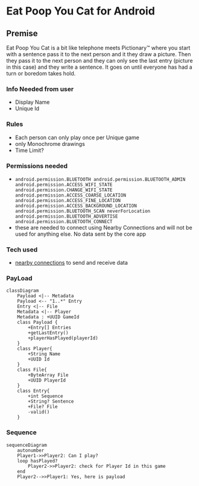 # Eat Poop You Cat for Android

## Premise
Eat Poop You Cat is a bit like telephone meets Pictionary:tm: where you start with a sentence pass it to the next person and it they draw a picture. Then they pass it to the next person and they can only see the last entry (picture in this case) and they write a sentence. It goes on until everyone has had a turn or boredom takes hold.

### Info Needed from user
* Display Name
* Unique Id


### Rules
* Each person can only play once per Unique game
* only Monochrome drawings
* Time Limit?

### Permissions needed
* `android.permission.BLUETOOTH
android.permission.BLUETOOTH_ADMIN
android.permission.ACCESS_WIFI_STATE
android.permission.CHANGE_WIFI_STATE
android.permission.ACCESS_COARSE_LOCATION
android.permission.ACCESS_FINE_LOCATION
android.permission.ACCESS_BACKGROUND_LOCATION
android.permission.BLUETOOTH_SCAN neverForLocation
android.permission.BLUETOOTH_ADVERTISE
android.permission.BLUETOOTH_CONNECT`
* these are needed to connect using Nearby Connections and will not be used for anything else. No data sent by the core app 

### Tech used
* [nearby connections](https://developers.google.com/nearby/connections/overview) to send and receive data

### PayLoad
```mermaid
classDiagram
    Payload <|-- Metadata
    Payload <-- "1..*" Entry
    Entry <|-- File
    Metadata <|-- Player
    Metadata : +UUID GameId
    class Payload {
        +Entry[] Entries
        +getLastEntry()
        +playerHasPlayed(playerId)
    }
    class Player{
        +String Name
        +UUID Id
    }
    class File{  
        +ByteArray File
        +UUID PlayerId
    }
    class Entry{
        +int Sequence
        +String? Sentence
        +File? File
        -valid()
    }
```
### Sequence
```mermaid
sequenceDiagram
    autonumber
    Player1->>Player2: Can I play?
    loop hasPlayed?
        Player2->>Player2: check for Player Id in this game
    end
    Player2-->>Player1: Yes, here is payload
```